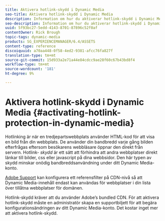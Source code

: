 ```yaml
---
title: Aktivera hotlink-skydd i Dynamic Media
seo-title: Aktivera hotlink-skydd i Dynamic Media
description: Information om hur du aktiverar hotlink-skydd i Dynamic Media.
seo-description: Information om hur du aktiverar hotlink-skydd i Dynamic Media.
uuid: 5f93bc27-5edd-4143-8701-87896c52f0af
contentOwner: Rick Brough
topic-tags: dynamic-media
products: SG_EXPERIENCEMANAGER/6.4/ASSETS
content-type: reference
discoiquuid: a70aa448-0f58-4ed2-9381-afcc76fa827f
translation-type: tm+mt
source-git-commit: 15d933a2e71a44e84cdcc9ae28f60c67b43bd8f4
workflow-type: tm+mt
source-wordcount: '181'
ht-degree: 9%

---
```



# Aktivera hotlink-skydd i Dynamic Media {#activating-hotlink-protection-in-dynamic-media}

Hotlinking är när en tredjepartswebbplats använder HTML-kod för att visa en bild från din webbplats. De använder din bandbredd varje gång bilden efterfrågas eftersom besökarens webbläsare öppnar den direkt från servern. Hotlink- *skydd* är ett sätt att förhindra att andra webbplatser direkt länkar till bilder, css eller javascript på dina webbsidor. Den här typen av skydd minskar onödig bandbreddsanvändning under ditt Dynamic Media-konto.

[Adobe Support](https://helpx.adobe.com/support.html) kan konfigurera ett referensfilter på CDN-nivå så att Dynamic Media-innehåll endast kan användas för webbplatser i din lista över tillåtna webbplatser för domänen.

Hotlink-skydd kräver att du använder Adobe’s bundled CDN. För att aktivera hotlink-skydd måste en administratör skapa en supportbiljett för att begära konfigurationsändringen av ditt Dynamic Media-konto. Det kostar inget mer att aktivera hotlink-skydd.
